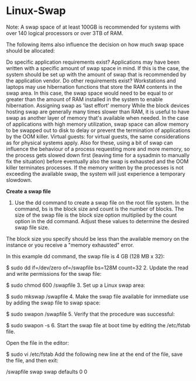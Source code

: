 # Linux-Swap



Note: A swap space of at least 100GB is recommended for systems with over 140 logical processors or over 3TB of RAM.

The following items also influence the decision on how much swap space should be allocated:

Do specific application requirements exist? Applications may have been written with a specific amount of swap space in mind. If this is the case, the system should be set up with the amount of swap that is recommended by the application vendor.
Do other requirements exist? Workstations and laptops may use hibernation functions that store the RAM contents in the swap area. In this case, the swap space would need to be equal to or greater than the amount of RAM installed in the system to enable hibernation.
Assigning swap as 'last effort' memory While the block devices hosting swap are generally many times slower than RAM, it is useful to have swap as another layer of memory that's available when needed. In the case of applications with high memory utilization, swap space can allow memory to be swapped out to disk to delay or prevent the termination of applications by the OOM killer.
Virtual guests: for virtual guests, the same considerations as for physical systems apply. Also for these, using a bit of swap can influence the behaviour of a process requesting more and more memory, so the process gets slowed down first (leaving time for a sysadmin to manually fix the situation) before eventually also the swap is exhausted and the OOM killer terminates processes. If the memory written by the processes is not exceeding the available swap, the system will just experience a temporary slowdown.


<b>Create a swap file</b>
1.    Use the dd command to create a swap file on the root file system. In the command, bs is the block size and count is the number of blocks. The size of the swap file is the block size option multiplied by the count option in the dd command. Adjust these values to determine the desired swap file size.

The block size you specify should be less than the available memory on the instance or you receive a "memory exhausted" error.

In this example dd command, the swap file is 4 GB (128 MB x 32):

$ sudo dd if=/dev/zero of=/swapfile bs=128M count=32
2.    Update the read and write permissions for the swap file:

$ sudo chmod 600 /swapfile
3.    Set up a Linux swap area:

$ sudo mkswap /swapfile
4.    Make the swap file available for immediate use by adding the swap file to swap space:

$ sudo swapon /swapfile
5.    Verify that the procedure was successful:

$ sudo swapon -s
6.    Start the swap file at boot time by editing the /etc/fstab file.

Open the file in the editor:

$ sudo vi /etc/fstab
Add the following new line at the end of the file, save the file, and then exit:

/swapfile swap swap defaults 0 0
